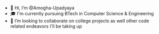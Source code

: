- 👋 Hi, I’m @Amogha-Upadyaya
- 🎓 I'm currently pursuing BTech in Computer Science & Engineering
- 🤝 I’m looking to collaborate on college projects as well other code related endeavors I'll be taking up

<!---
Amogha-Upadyaya/Amogha-Upadyaya is a ✨ special ✨ repository because its `README.md` (this file) appears on your GitHub profile.
You can click the Preview link to take a look at your changes.
--->
